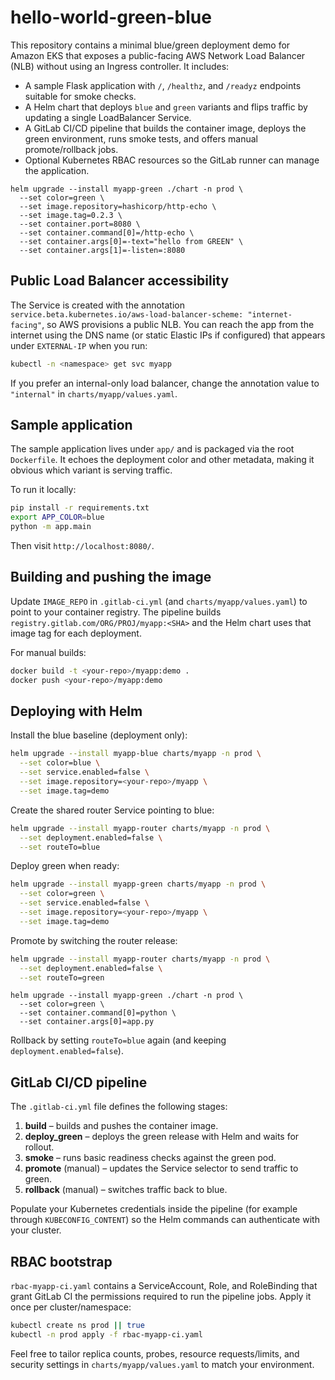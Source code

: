 # hello-world-green-blue

This repository contains a minimal blue/green deployment demo for Amazon EKS that exposes a public-facing AWS Network Load Balancer (NLB) without using an Ingress controller. It includes:

- A sample Flask application with `/`, `/healthz`, and `/readyz` endpoints suitable for smoke checks.
- A Helm chart that deploys `blue` and `green` variants and flips traffic by updating a single LoadBalancer Service.
- A GitLab CI/CD pipeline that builds the container image, deploys the green environment, runs smoke tests, and offers manual promote/rollback jobs.
- Optional Kubernetes RBAC resources so the GitLab runner can manage the application.

````
helm upgrade --install myapp-green ./chart -n prod \
  --set color=green \
  --set image.repository=hashicorp/http-echo \
  --set image.tag=0.2.3 \
  --set container.port=8080 \
  --set container.command[0]=/http-echo \
  --set container.args[0]=-text="hello from GREEN" \
  --set container.args[1]=-listen=:8080

````



## Public Load Balancer accessibility

The Service is created with the annotation `service.beta.kubernetes.io/aws-load-balancer-scheme: "internet-facing"`, so AWS provisions a public NLB. You can reach the app from the internet using the DNS name (or static Elastic IPs if configured) that appears under `EXTERNAL-IP` when you run:

```bash
kubectl -n <namespace> get svc myapp
```

If you prefer an internal-only load balancer, change the annotation value to `"internal"` in `charts/myapp/values.yaml`.

## Sample application

The sample application lives under `app/` and is packaged via the root `Dockerfile`. It echoes the deployment color and other metadata, making it obvious which variant is serving traffic.

To run it locally:

```bash
pip install -r requirements.txt
export APP_COLOR=blue
python -m app.main
```

Then visit `http://localhost:8080/`.

## Building and pushing the image

Update `IMAGE_REPO` in `.gitlab-ci.yml` (and `charts/myapp/values.yaml`) to point to your container registry. The pipeline builds `registry.gitlab.com/ORG/PROJ/myapp:<SHA>` and the Helm chart uses that image tag for each deployment.

For manual builds:

```bash
docker build -t <your-repo>/myapp:demo .
docker push <your-repo>/myapp:demo
```

## Deploying with Helm

Install the blue baseline (deployment only):

```bash
helm upgrade --install myapp-blue charts/myapp -n prod \
  --set color=blue \
  --set service.enabled=false \
  --set image.repository=<your-repo>/myapp \
  --set image.tag=demo
```

Create the shared router Service pointing to blue:

```bash
helm upgrade --install myapp-router charts/myapp -n prod \
  --set deployment.enabled=false \
  --set routeTo=blue
```

Deploy green when ready:

```bash
helm upgrade --install myapp-green charts/myapp -n prod \
  --set color=green \
  --set service.enabled=false \
  --set image.repository=<your-repo>/myapp \
  --set image.tag=demo
```

Promote by switching the router release:

```bash
helm upgrade --install myapp-router charts/myapp -n prod \
  --set deployment.enabled=false \
  --set routeTo=green
```

```
helm upgrade --install myapp-green ./chart -n prod \
  --set color=green \
  --set container.command[0]=python \
  --set container.args[0]=app.py
```

Rollback by setting `routeTo=blue` again (and keeping `deployment.enabled=false`).

## GitLab CI/CD pipeline

The `.gitlab-ci.yml` file defines the following stages:

1. **build** – builds and pushes the container image.
2. **deploy_green** – deploys the green release with Helm and waits for rollout.
3. **smoke** – runs basic readiness checks against the green pod.
4. **promote** (manual) – updates the Service selector to send traffic to green.
5. **rollback** (manual) – switches traffic back to blue.

Populate your Kubernetes credentials inside the pipeline (for example through `KUBECONFIG_CONTENT`) so the Helm commands can authenticate with your cluster.

## RBAC bootstrap

`rbac-myapp-ci.yaml` contains a ServiceAccount, Role, and RoleBinding that grant GitLab CI the permissions required to run the pipeline jobs. Apply it once per cluster/namespace:

```bash
kubectl create ns prod || true
kubectl -n prod apply -f rbac-myapp-ci.yaml
```

Feel free to tailor replica counts, probes, resource requests/limits, and security settings in `charts/myapp/values.yaml` to match your environment.
